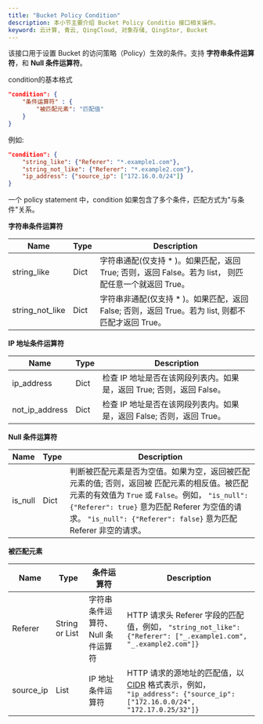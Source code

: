 ```yaml
---
title: "Bucket Policy Condition"
description: 本小节主要介绍 Bucket Policy Conditio 接口相关操作。
keyword: 云计算, 青云, QingCloud, 对象存储, QingStor, Bucket
---
```


该接口用于设置 Bucket 的访问策略（Policy）生效的条件。支持 **字符串条件运算符**，和 **Null 条件运算符**。

condition的基本格式

```json
"condition": {
    "条件运算符" : {
        "被匹配元素": "匹配值"
    }
}
```

例如:

```json
"condition": {
    "string_like": {"Referer": "*.example1.com"},
    "string_not_like": {"Referer": "*.example2.com"},
    "ip_address": {"source_ip": ["172.16.0.0/24"]}
}
```

一个 policy statement 中，condition 如果包含了多个条件，匹配方式为"与条件"关系。

**字符串条件运算符**

| Name | Type | Description |
| --- | --- | --- |
| string_like | Dict | 字符串通配(仅支持 * )。如果匹配，返回 True; 否则，返回 False。若为 list， 则匹配任意一个就返回 True。 |
| string_not_like | Dict | 字符串非通配(仅支持 * )。如果匹配，返回 False; 否则，返回 True。若为 list, 则都不匹配才返回 True。 |

**IP 地址条件运算符**

| Name | Type | Description |
| --- | --- | --- |
| ip_address | Dict | 检查 IP 地址是否在该网段列表内。如果是，返回 True; 否则，返回 False。 |
| not_ip_address | Dict | 检查 IP 地址是否在该网段列表内。如果是，返回 False; 否则，返回 True。 |

**Null 条件运算符**

| Name | Type | Description |
| --- | --- | --- |
| is_null | Dict | 判断被匹配元素是否为空值。如果为空，返回被匹配元素的值; 否则，返回被 匹配元素的相反值。被匹配元素的有效值为 `True` 或 `False`。例如， `"is_null": {"Referer": true}` 意为匹配 Referer 为空值的请求。 `"is_null": {"Referer": false}` 意为匹配 Referer 非空的请求。 |

**被匹配元素**

| Name | Type | 条件运算符 | Description |
| --- | --- | --- | --- |
| Referer | String or List | 字符串条件运算符、Null 条件运算符 | HTTP 请求头 Referer 字段的匹配值，例如， `"string_not_like": {"Referer": ["_.example1.com", "_.example2.com"]}` |
| source_ip | List | IP 地址条件运算符 | HTTP 请求的源地址的匹配值，以 [CIDR](http://www.rfc-editor.org/rfc/rfc4632.txt) 格式表示，例如， `"ip_address": {"source_ip": ["172.16.0.0/24", "172.17.0.25/32"]}` |
